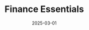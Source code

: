 ---
# ===== Title, summary, and position in the left sidebar =====
linktitle:   # Title shown in the left sidebar menu
summary:  # Summary of this post
weight: 610 # Position in the left sidebar
# ============================================================

# ========== Basic metadata ==========
title: Finance Essentials
date: 2025-03-01
draft: false
authors:
  - admin
tags:
  - finance
  - finance-essentials
categories:
  - finance-essentials
toc: true # Show table of contents
# ====================================

# ========== Advanced metadata =========
profile: false  # Show author profile?
reading_time: true # Show estimated reading time?
share: true  # Show social sharing links?
featured: true
comments: true  # Show comments?
disable_comment: false
commentable: true  # Allow visitors to comment? Supported by the Page, Post, and Book content types.
editable: false  # Allow visitors to edit the page? Supported by the Page, Post, and Book content types.

# Optional header image (relative to `assets/media/` folder).
header:
  caption: 
  image:  
---